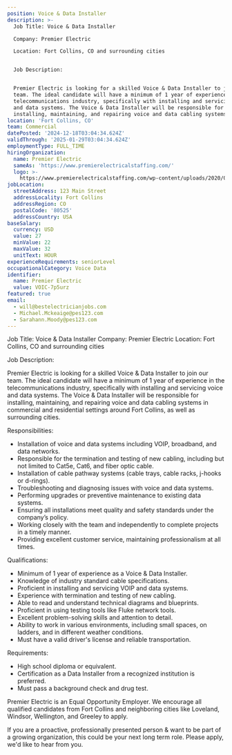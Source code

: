 ```yaml
---
position: Voice & Data Installer
description: >-
  Job Title: Voice & Data Installer

  Company: Premier Electric

  Location: Fort Collins, CO and surrounding cities


  Job Description:


  Premier Electric is looking for a skilled Voice & Data Installer to join our
  team. The ideal candidate will have a minimum of 1 year of experience in the
  telecommunications industry, specifically with installing and servicing voice
  and data systems. The Voice & Data Installer will be responsible for
  installing, maintaining, and repairing voice and data cabling systems ...
location: 'Fort Collins, CO'
team: Commercial
datePosted: '2024-12-18T03:04:34.624Z'
validThrough: '2025-01-29T03:04:34.624Z'
employmentType: FULL_TIME
hiringOrganization:
  name: Premier Electric
  sameAs: 'https://www.premierelectricalstaffing.com/'
  logo: >-
    https://www.premierelectricalstaffing.com/wp-content/uploads/2020/05/Premier-Electrical-Staffing-logo.png
jobLocation:
  streetAddress: 123 Main Street
  addressLocality: Fort Collins
  addressRegion: CO
  postalCode: '80525'
  addressCountry: USA
baseSalary:
  currency: USD
  value: 27
  minValue: 22
  maxValue: 32
  unitText: HOUR
experienceRequirements: seniorLevel
occupationalCategory: Voice Data
identifier:
  name: Premier Electric
  value: VOIC-7p5urz
featured: true
email:
  - will@bestelectricianjobs.com
  - Michael.Mckeaige@pes123.com
  - Sarahann.Moody@pes123.com
---
```




Job Title: Voice & Data Installer
Company: Premier Electric
Location: Fort Collins, CO and surrounding cities

Job Description:

Premier Electric is looking for a skilled Voice & Data Installer to join our team. The ideal candidate will have a minimum of 1 year of experience in the telecommunications industry, specifically with installing and servicing voice and data systems. The Voice & Data Installer will be responsible for installing, maintaining, and repairing voice and data cabling systems in commercial and residential settings around Fort Collins, as well as surrounding cities.

Responsibilities:

- Installation of voice and data systems including VOIP, broadband, and data networks.
- Responsible for the termination and testing of new cabling, including but not limited to Cat5e, Cat6, and fiber optic cable.
- Installation of cable pathway systems (cable trays, cable racks, j-hooks or d-rings).
- Troubleshooting and diagnosing issues with voice and data systems.
- Performing upgrades or preventive maintenance to existing data systems.
- Ensuring all installations meet quality and safety standards under the company’s policy.
- Working closely with the team and independently to complete projects in a timely manner.
- Providing excellent customer service, maintaining professionalism at all times.

Qualifications:

- Minimum of 1 year of experience as a Voice & Data Installer.
- Knowledge of industry standard cable specifications.
- Proficient in installing and servicing VOIP and data systems.
- Experience with termination and testing of new cabling.
- Able to read and understand technical diagrams and blueprints.
- Proficient in using testing tools like Fluke network tools.
- Excellent problem-solving skills and attention to detail.
- Ability to work in various environments, including small spaces, on ladders, and in different weather conditions.
- Must have a valid driver's license and reliable transportation.

Requirements:

- High school diploma or equivalent.
- Certification as a Data Installer from a recognized institution is preferred.
- Must pass a background check and drug test.

Premier Electric is an Equal Opportunity Employer. We encourage all qualified candidates from Fort Collins and neighboring cities like Loveland, Windsor, Wellington, and Greeley to apply. 

If you are a proactive, professionally presented person & want to be part of a growing organization, this could be your next long term role. Please apply, we'd like to hear from you.
